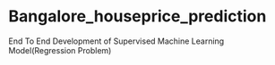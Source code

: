 # Bangalore_houseprice_prediction
End To End Development of Supervised Machine Learning Model(Regression Problem) 
